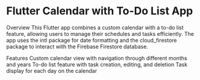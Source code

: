 # Flutter Calendar with To-Do List App

Overview
This Flutter app combines a custom calendar with a to-do list feature, allowing users to manage their schedules and tasks efficiently. The app uses the intl package for date formatting and the cloud_firestore package to interact with the Firebase Firestore database.

Features
Custom calendar view with navigation through different months and years
To-do list feature with task creation, editing, and deletion
Task display for each day on the calendar
